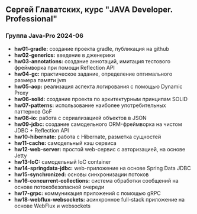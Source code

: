## Сергей Главатских, курс "JAVA Developer. Professional"
### Группа Java-Pro 2024-06

+ **hw01-gradle:** создание проекта gradle, публикация на github
+ **hw02-generics:** введение в дженерики
+ **hw03-annotations:** создание аннотаций, имитация тестового фреймворка при помощи Reflection API
+ **hw04-gc:** практическое задание, определение оптимального размера памяти jvm
+ **hw05-aop:** реализация аспекта логирования с помощью Dynamic Proxy
+ **hw06-solid:** создание проекта по архитектурным принципам SOLID
+ **hw07-patterns:** использование наиболее употребительных паттернов GoF
+ **hw08-io:** работа с сериализацией объектов в JSON
+ **hw09-jdbc:** создание самодельного ORM-фреймворка на чистом JDBC + Reflection API
+ **hw10-hibernate:** работа с Hibernate, разметка сущностей
+ **hw11-cache:** самодельный кэш сервиса
+ **hw12-web-server:** простой web-сервис с авторизацией, на основе Jetty
+ **hw13-IoC:** самодельный IoC container
+ **hw14-springdata-jdbc:** web-приложение на основе Spring Data JDBC
+ **hw15-synchronized:** основы синхронизации потоков
+ **hw16-concurrent-collections:** система обработки сообщений на основе потокобезопасной очереди
+ **hw17-grpc:** коммуникация приложений с помощью gRPC
+ **hw18-webflux-websockets:** асинхронное full-stack приложение на основе WebFlux и websockets